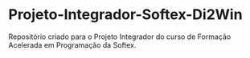 # Projeto-Integrador-Softex-Di2Win

Repositório criado para o Projeto Integrador do curso de Formação Acelerada em Programação da Softex.

